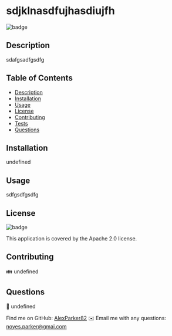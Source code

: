 # **sdjklnasdfujhasdiujfh**
      
![badge](https://img.shields.io/badge/License-Apache%202.0-blue.svg)

## Description
sdafgsadfgsdfg

## Table of Contents
- [Description](#description)
- [Installation](#installation)
- [Usage](#usage)
- [License](#license)
- [Contributing](#contributing)
- [Tests](#tests)
- [Questions](#questions)

## Installation
undefined

## Usage
sdfgsdfgsdfg

## License
![badge](https://img.shields.io/badge/License-Apache%202.0-blue.svg)
    
This application is covered by the Apache 2.0 license. 

## Contributing
👪 undefined

## Questions
🤔 undefined

Find me on GitHub: [AlexParker82](https://github.com/AlexParker82)
✉️ Email me with any questions: noyes.parker@gmai.com